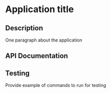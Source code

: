 # Application title

## Description

One paragraph about the application

## API Documentation

## Testing

Provide example of commands to run for testing

